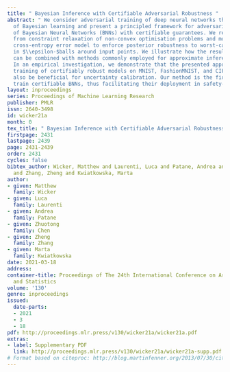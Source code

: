 ```yaml
---
title: " Bayesian Inference with Certifiable Adversarial Robustness "
abstract: " We consider adversarial training of deep neural networks through the lens
  of Bayesian learning and present a principled framework for adversarial training
  of Bayesian Neural Networks (BNNs) with certifiable guarantees. We rely on techniques
  from constraint relaxation of non-convex optimisation problems and modify the standard
  cross-entropy error model to enforce posterior robustness to worst-case perturbations
  in $\\epsilon-$balls around input points. We illustrate how the resulting framework
  can be combined with methods commonly employed for approximate inference of BNNs.
  In an empirical investigation, we demonstrate that the presented approach enables
  training of certifiably robust models on MNIST, FashionMNIST, and CIFAR-10 and can
  also be beneficial for uncertainty calibration. Our method is the first to directly
  train certifiable BNNs, thus facilitating their deployment in safety-critical applications. "
layout: inproceedings
series: Proceedings of Machine Learning Research
publisher: PMLR
issn: 2640-3498
id: wicker21a
month: 0
tex_title: " Bayesian Inference with Certifiable Adversarial Robustness "
firstpage: 2431
lastpage: 2439
page: 2431-2439
order: 2431
cycles: false
bibtex_author: Wicker, Matthew and Laurenti, Luca and Patane, Andrea and Chen, Zhuotong
  and Zhang, Zheng and Kwiatkowska, Marta
author:
- given: Matthew
  family: Wicker
- given: Luca
  family: Laurenti
- given: Andrea
  family: Patane
- given: Zhuotong
  family: Chen
- given: Zheng
  family: Zhang
- given: Marta
  family: Kwiatkowska
date: 2021-03-18
address:
container-title: Proceedings of The 24th International Conference on Artificial Intelligence
  and Statistics
volume: '130'
genre: inproceedings
issued:
  date-parts:
  - 2021
  - 3
  - 18
pdf: http://proceedings.mlr.press/v130/wicker21a/wicker21a.pdf
extras:
- label: Supplementary PDF
  link: http://proceedings.mlr.press/v130/wicker21a/wicker21a-supp.pdf
# Format based on citeproc: http://blog.martinfenner.org/2013/07/30/citeproc-yaml-for-bibliographies/
---
```

